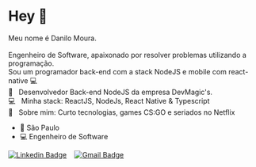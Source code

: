 # Hey  👋

Meu nome é Danilo Moura.<br/>
<br/>
Engenheiro de Software, apaixonado por resolver problemas utilizando a programação.<br/>
Sou um programador back-end com a stack NodeJS e mobile com react-native :computer:
<br/> :rocket:  &nbsp; Desenvolvedor Back-end NodeJS da empresa DevMagic's.
<br/> :computer: &nbsp; Minha stack: ReactJS, NodeJs, React Native & Typescript
<br/> 💬  &nbsp; Sobre mim: Curto tecnologias, games CS:GO e seriados no Netflix
- 📍 São Paulo
- 💻 Engenheiro de Software<br/>

[![Linkedin Badge](https://img.shields.io/badge/-LinkedIn-blue?style=flat-square&logo=Linkedin&logoColor=white&link=https://www.linkedin.com/in/danilo-moura97/)](https://www.linkedin.com/in/danilo-moura97/)
&nbsp;&nbsp;
[![Gmail Badge](https://img.shields.io/badge/-Gmail-c14438?style=flat-square&logo=Gmail&logoColor=white&link=mailto:danilo.moura97@gmail.com)](mailto:danilo.moura97@gmail.com)

